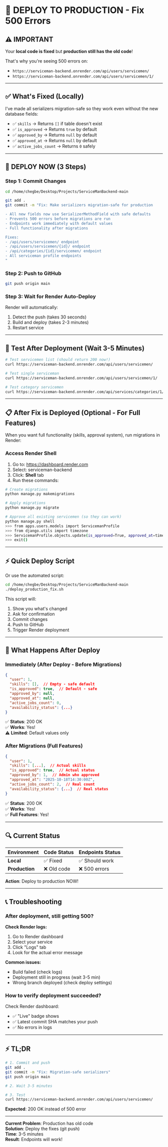 # 🚀 DEPLOY TO PRODUCTION - Fix 500 Errors

## ⚠️ IMPORTANT

Your **local code is fixed** but **production still has the old code**!

That's why you're seeing 500 errors on:
- `https://serviceman-backend.onrender.com/api/users/servicemen/`
- `https://serviceman-backend.onrender.com/api/users/servicemen/1/`

---

## ✅ What's Fixed (Locally)

I've made all serializers migration-safe so they work even without the new database fields:

- ✅ `skills` → Returns `[]` if table doesn't exist
- ✅ `is_approved` → Returns `true` by default
- ✅ `approved_by` → Returns `null` by default
- ✅ `approved_at` → Returns `null` by default
- ✅ `active_jobs_count` → Returns `0` safely

---

## 🚀 DEPLOY NOW (3 Steps)

### Step 1: Commit Changes
```bash
cd /home/chegbe/Desktop/Projects/ServiceManBackend-main

git add .
git commit -m "Fix: Make serializers migration-safe for production

- All new fields now use SerializerMethodField with safe defaults
- Prevents 500 errors before migrations are run
- Endpoints work immediately with default values
- Full functionality after migrations

Fixes:
- /api/users/servicemen/ endpoint
- /api/users/servicemen/{id}/ endpoint
- /api/categories/{id}/servicemen/ endpoint
- All serviceman profile endpoints
"
```

### Step 2: Push to GitHub
```bash
git push origin main
```

### Step 3: Wait for Render Auto-Deploy
Render will automatically:
1. Detect the push (takes 30 seconds)
2. Build and deploy (takes 2-3 minutes)
3. Restart service

---

## 🧪 Test After Deployment (Wait 3-5 Minutes)

```bash
# Test servicemen list (should return 200 now!)
curl https://serviceman-backend.onrender.com/api/users/servicemen/

# Test single serviceman
curl https://serviceman-backend.onrender.com/api/users/servicemen/1/

# Test category servicemen
curl https://serviceman-backend.onrender.com/api/services/categories/1/servicemen/
```

---

## 📋 After Fix is Deployed (Optional - For Full Features)

When you want full functionality (skills, approval system), run migrations in Render:

### Access Render Shell
1. Go to: https://dashboard.render.com
2. Select: serviceman-backend
3. Click: **Shell** tab
4. Run these commands:

```bash
# Create migrations
python manage.py makemigrations

# Apply migrations
python manage.py migrate

# Approve all existing servicemen (so they can work)
python manage.py shell
>>> from apps.users.models import ServicemanProfile
>>> from django.utils import timezone
>>> ServicemanProfile.objects.update(is_approved=True, approved_at=timezone.now())
>>> exit()
```

---

## ⚡ Quick Deploy Script

Or use the automated script:

```bash
cd /home/chegbe/Desktop/Projects/ServiceManBackend-main
./deploy_production_fix.sh
```

This script will:
1. Show you what's changed
2. Ask for confirmation
3. Commit changes
4. Push to GitHub
5. Trigger Render deployment

---

## 🎯 What Happens After Deploy

### Immediately (After Deploy - Before Migrations)
```json
{
  "user": 1,
  "skills": [],  // Empty - safe default
  "is_approved": true,  // Default - safe
  "approved_by": null,
  "approved_at": null,
  "active_jobs_count": 0,
  "availability_status": {...}
}
```

✅ **Status**: 200 OK  
✅ **Works**: Yes!  
⚠️ **Limited**: Default values only

### After Migrations (Full Features)
```json
{
  "user": 1,
  "skills": [...],  // Actual skills
  "is_approved": true,  // Actual status
  "approved_by": 1,  // Admin who approved
  "approved_at": "2025-10-18T14:30:00Z",
  "active_jobs_count": 2,  // Real count
  "availability_status": {...}  // Real status
}
```

✅ **Status**: 200 OK  
✅ **Works**: Yes!  
✅ **Full Features**: Yes!

---

## 🔍 Current Status

| Environment | Code Status | Endpoints Status |
|-------------|-------------|------------------|
| **Local** | ✅ Fixed | ✅ Should work |
| **Production** | ❌ Old code | ❌ 500 errors |

**Action**: Deploy to production NOW!

---

## 📞 Troubleshooting

### After deployment, still getting 500?

**Check Render logs:**
1. Go to Render dashboard
2. Select your service
3. Click "Logs" tab
4. Look for the actual error message

**Common issues:**
- Build failed (check logs)
- Deployment still in progress (wait 3-5 min)
- Wrong branch deployed (check deploy settings)

### How to verify deployment succeeded?

Check Render dashboard:
- ✅ "Live" badge shows
- ✅ Latest commit SHA matches your push
- ✅ No errors in logs

---

## ⚡ TL;DR

```bash
# 1. Commit and push
git add .
git commit -m "Fix: Migration-safe serializers"
git push origin main

# 2. Wait 3-5 minutes

# 3. Test
curl https://serviceman-backend.onrender.com/api/users/servicemen/
```

**Expected**: 200 OK instead of 500 error

---

**Current Problem**: Production has old code  
**Solution**: Deploy the fixes (git push)  
**Time**: 3-5 minutes  
**Result**: Endpoints will work!


